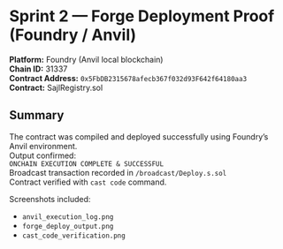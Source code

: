 # Sprint 2 — Forge Deployment Proof (Foundry / Anvil)

**Platform:** Foundry (Anvil local blockchain)  
**Chain ID:** 31337  
**Contract Address:** `0x5FbDB2315678afecb367f032d93F642f64180aa3`  
**Contract:** SajlRegistry.sol  

## Summary
The contract was compiled and deployed successfully using Foundry’s Anvil environment.  
Output confirmed:  
`ONCHAIN EXECUTION COMPLETE & SUCCESSFUL`  
Broadcast transaction recorded in `/broadcast/Deploy.s.sol`  
Contract verified with `cast code` command.  

Screenshots included:
- `anvil_execution_log.png`
- `forge_deploy_output.png`
- `cast_code_verification.png`
